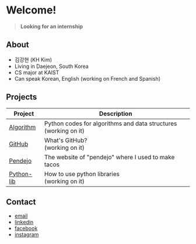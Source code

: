 # Welcome!
> **Looking for an internship**

## About

- 김강현 (KH Kim)
- Living in Daejeon, South Korea
- CS major at KAIST
- Can speak Korean, English (working on French and Spanish)

## Projects

| Project | Description |
| ------- | ----------- |
| [Algorithm](https://github.com/KAIST19/algorithm.git) | Python codes for algorithms and data structures<br>(working on it)|
| [GitHub](https://github.com/KAIST19/GitHub.git) | What's GitHub?<br>(working on it)|
| [Pendejo](https://kaist19.github.io/pendejo) | The website of "pendejo" where I used to make tacos |
| [Python-lib](https://github.com/KAIST19/python-lib.git) | How to use python libraries <br>(working on it)|

## Contact

- [email](mailto:kaist19@kaist.ac.kr)
- [linkedin](https://www.linkedin.com/in/강현-김-29ba44192/)
- [facebook](https://www.facebook.com/deanjackson2468/)
- [instagram](https://www.instagram.com/__kkh__/)